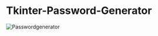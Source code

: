 # Tkinter-Password-Generator

![Passwordgenerator](https://user-images.githubusercontent.com/82821548/133645298-ce2d7f98-340f-4c7f-bfc1-7fe4aad06226.gif)
